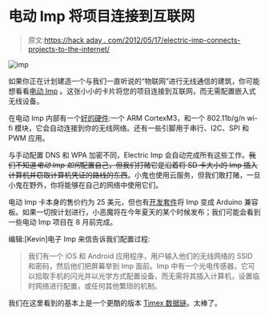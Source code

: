 # 电动 Imp 将项目连接到互联网

> 原文:[https://hack aday . com/2012/05/17/electric-imp-connects-projects-to-the-internet/](https://hackaday.com/2012/05/17/electric-imp-connects-projects-to-the-internet/)

![](../Images/6231499849ab4b3fb2120444f418df96.png "imp")

如果你正在计划建造一个与我们一直听说的“物联网”进行无线通信的建筑，你可能想看看[电动 Imp](http://www.electricimp.com/) 。这张小小的卡片将您的项目连接到互联网，而无需配置嵌入式无线设备。

在电动 Imp 内部有一个[好的硬件](http://www.electricimp.com/developers/):一个 ARM CortexM3，和一个 802.11b/g/n wi-fi 模块，它会自动连接到你的无线网络。还有一些引脚用于串行、I2C、SPI 和 PWM 应用。

与手动配置 DNS 和 WPA 加密不同，Electric Imp 会自动完成所有这些工作。~~我们不知道*电动 Imp 如何*配置自己，但我们打赌它是沿着将 SD 卡大小的 Imp 插入计算机并窃取计算机凭证的路线的东西~~。小鬼也使用云服务，但我们敢打赌，一旦小鬼在野外，你将能够在自己的网络中使用它们。

电动 Imp 卡本身的售价约为 25 美元，但也有[开发套件](http://www.electricimp.com/developers/devkits.php)将 Imp 变成 Arduino 兼容板。如果一切按计划进行，小恶魔将在今年夏天的某个时候发布；我们可能会看到一些电动 Imp 项目在 8 月前完成。

编辑:[Kevin]电子 Imp 来信告诉我们配置过程:

> 我们有一个 iOS 和 Android 应用程序，用户输入他们的无线网络的 SSID 和密码，然后他们把屏幕举到 Imp 面前。Imp 中有一个光电传感器，它可以拾取手机的闪光并以光学方式配置设备，而无需将其插入计算机，设置临时网络进行配置，或任何其他繁琐的机制。

我们在这里看到的基本上是一个更酷的版本 [Timex 数据链](http://en.wikipedia.org/wiki/Timex_Datalink)。太棒了。